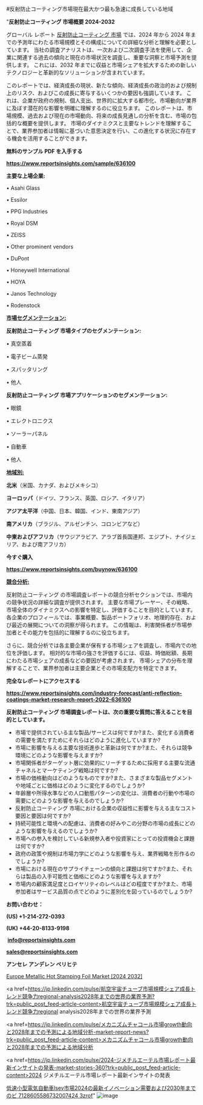#反射防止コーティング市場現在最大かつ最も急速に成長している地域

"<strong>反射防止コーティング 市場概要 2024-2032</strong>

グローバル レポート <a href=https://www.reportsinsights.com/sample/636100>反射防止コーティング 市場</a> では、2024 年から 2024 年までの予測年にわたる市場規模とその構成についての詳細な分析と理解を必要としています。 当社の調査アナリストは、一次および二次調査手法を使用して、企業に関連する過去の傾向と現在の市場状況を調査し、重要な洞察と市場予測を提供します。 これには、2032 年までに収益と市場シェアを拡大​​するための新しいテクノロジーと革新的なソリューションが含まれています。

このレポートでは、経済成長の現状、新たな傾向、経済成長の政治的および規制上のリスク、およびこの成長に寄与するいくつかの要因も強調しています。 これは、企業が政府の規制、個人支出、世界的に拡大する都市化、市場動向が業界に及ぼす潜在的な影響を明確に理解するのに役立ちます。 このレポートは、市場規模、過去および現在の市場動向、将来の成長見通しの分析を含む、市場の包括的な概要を提供します。 市場のダイナミクスと主要なトレンドを理解することで、業界参加者は情報に基づいた意思決定を行い、この進化する状況に存在する機会を活用することができます。

<strong><b>無料のサンプル PDF を入手する</b></strong>

<a href=https://www.reportsinsights.com/sample/636100><strong><u>https://www.reportsinsights.com/sample/636100</u></strong></a>

<strong>主要な上場企業:</strong>

• Asahi Glass

• Essilor

• PPG Industries

• Royal DSM

• ZEISS

• Other prominent vendors

• DuPont

• Honeywell International

• HOYA

• Janos Technology

• Rodenstock

<strong><u>市場セグメンテーション</u></strong><strong><u>:</u></strong>

<strong>反射防止コーティング 市場タイプのセグメンテーション:</strong>

• 真空蒸着

• 電子ビーム蒸発

• スパッタリング

• 他人

<strong>反射防止コーティング 市場アプリケーションのセグメンテーション:</strong>

• 眼鏡

• エレクトロニクス

• ソーラーパネル

• 自動車

• 他人

<strong><u>地域別</u></strong><strong><u>:</u></strong>

<strong>北米</strong>（米国、カナダ、およびメキシコ）

<strong>ヨーロッパ</strong>（ドイツ、フランス、英国、ロシア、イタリア）

<strong>アジア太平洋</strong>（中国、日本、韓国、インド、東南アジア）

<strong>南アメリカ</strong>（ブラジル、アルゼンチン、コロンビアなど）

<strong>中東およびアフリカ</strong>（サウジアラビア、アラブ首長国連邦、エジプト、ナイジェリア、および南アフリカ）

<strong>今すぐ購入</strong>

<a href=https://www.reportsinsights.com/buynow/636100><strong><u>https://www.reportsinsights.com/buynow/636100</u></strong></a>

<strong><u>競合分析:</u></strong>

反射防止コーティング の市場調査レポートの競合分析セクションでは、市場内の競争状況の詳細な調査が提供されます。 主要な市場プレーヤー、その戦略、市場全体のダイナミクスへの影響を特定し、評価することを目的としています。 各企業のプロフィールでは、事業概要、製品ポートフォリオ、地理的存在、および最近の展開についての洞察が得られます。 この情報は、利害関係者が市場参加者とその能力を包括的に理解するのに役立ちます。

さらに、競合分析では各主要企業が保有する市場シェアを調査し、市場内での地位を評価します。 相対的な市場の強さを評価するには、収益、時価総額、長期にわたる市場シェアの成長などの要因が考慮されます。 市場シェアの分布を理解することで、業界参加者は主要企業とその市場支配力を特定できます。

<strong>完全なレポートにアクセスする</strong>

<a href=https://www.reportsinsights.com/industry-forecast/anti-reflection-coatings-market-research-report-2022-636100><strong><u><b>https://www.reportsinsights.com/industry-forecast/anti-reflection-coatings-market-research-report-2022-636100</b></u></strong></a>

<strong><b>反射防止コーティング 市場調査レポートは、次の重要な質問に答えることを目的としています。</b></strong>
<ul>
  <li>市場で提供されている主な製品/サービスは何ですか?また、変化する消費者の需要を満たすためにそれらはどのように進化していますか?</li>
  <li>市場に影響を与える主要な技術進歩と革新は何ですか?また、それらは競争環境にどのような影響を与えますか?</li>
  <li>市場関係者がターゲット層に効果的にリーチするために採用する主要な流通チャネルとマーケティング戦略は何ですか?</li>
  <li>市場の価格動向はどのようなものですか?また、さまざまな製品セグメントや地域ごとに価格はどのように変化するのでしょうか?</li>
  <li>年齢層や所得水準などの人口動態パターンの変化は、消費者の行動や市場の需要にどのような影響を与えるのでしょうか?</li>
  <li>反射防止コーティング 市場における企業の収益性に影響を与える主なコスト要因と要因は何ですか?</li>
  <li>持続可能性と環境への配慮は、消費者の好みやこの分野の市場の成長にどのような影響を与えるのでしょうか?</li>
  <li>市場への参入を検討している新規参入者や投資家にとっての投資機会と課題は何ですか?</li>
  <li>政府の政策や規制は市場力学にどのような影響を与え、業界戦略を形作るのでしょうか?</li>
  <li>市場における現在のサプライチェーンの傾向と課題は何ですか?また、それらは製品の入手可能性と価格にどのような影響を与えますか?</li>
  <li>市場内の顧客満足度とロイヤリティのレベルはどの程度ですか?また、市場参加者はサービス品質の点でどのように差別化を図っているのでしょうか?</li>
</ul>
<strong>お問い合わせ：</strong>

<strong>(US) +1-214-272-0393</strong>

<strong>(UK) +44-20-8133-9198</strong>

<strong> </strong><a href=info@reportsinsights.com><strong><u>info@reportsinsights.com</u></strong></a>

<a href=sales@reportsinsights.com><strong><u>sales@reportsinsights.com</u></strong></a>

<strong>アンセレ アンデレン ベリヒテ</strong>

<a href=https://www.linkedin.com/pulse/europe-metallic-hot-stamping-foil-market-analysis-pamxf/>Europe Metallic Hot Stamping Foil Market [2024 2032]</a>

<a href=https://jp.linkedin.com/pulse/航空宇宙チューブ市場規模シェア成長トレンド競争力regional-analysis2028年までの世界の業界予測?trk=public_post_feed-article-content>航空宇宙チューブ市場規模シェア成長トレンド競争力regional analysis2028年までの世界の業界予測</a>

<a href=https://jp.linkedin.com/pulse/メカニズムチャコール市場growth動向と2028年までの予測による地域分析-market-report-news?trk=public_post_feed-article-content>メカニズムチャコール市場growth動向と2028年までの予測による地域分析</a>

<a href=https://jp.linkedin.com/pulse/2024-ジメチルエーテル市場レポート最新インサイトの発表-market-stories-360?trk=public_post_feed-article-content>2024 ジメチルエーテル市場レポート最新インサイトの発表</a>

<a href=https://www.linkedin.com/pulse/低速小型電気自動車lsev市場2024の最新イノベーション需要および2030年までのビ-7128605586732007424-3zrof/>低速小型電気自動車lsev市場2024の最新イノベーション需要および2030年までのビ 7128605586732007424 3zrof</a>"
![image](https://github.com/aakesh123242/RIMarket/assets/158431203/4bbd9e0c-4003-445f-b7c6-ee28785e929c)
